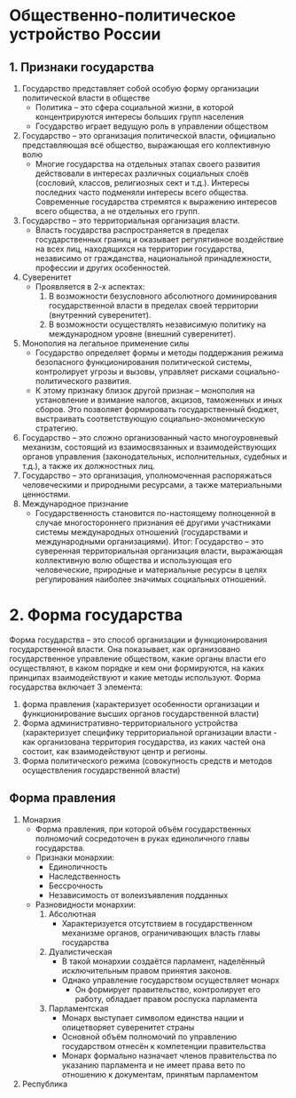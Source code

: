 # Общественно-политическое устройство России
## 1. Признаки государства
1) Государство представляет собой особую форму организации политической власти в обществе
	- Политика – это сфера социальной жизни, в которой концентрируются интересы больших групп населения
	- Государство играет ведущую роль в управлении обществом
2) Государство – это организация политической власти, официально представляющая всё общество, выражающая его коллективную волю
	- Многие государства на отдельных этапах своего развития действовали в интересах различных социальных слоёв (сословий, классов, религиозных сект и т.д.). Интересы последних часто подменяли интересы всего общества. Современные государства стремятся к выражению интересов всего общества, а не отдельных его групп. 
3) Государство – это территориальная организация власти. 
	- Власть государства распространяется в пределах государственных границ и оказывает регулятивное воздействие на всех лиц, находящихся на территории государства, независимо от гражданства, национальной принадлежности, профессии и других особенностей. 
4) Суверенитет 
	- Проявляется в 2-х аспектах:
		1. В возможности безусловного абсолютного доминирования государственной власти в пределах своей территории (внутренний суверенитет). 
		2. В возможности осуществлять независимую политику на международном уровне (внешний суверенитет).
5) Монополия на легальное применение силы
	- Государство определяет формы и методы поддержания режима безопасного функционирования политической системы, контролирует угрозы и вызовы, управляет рисками социально-политического развития. 
	- К этому признаку близок другой признак – монополия на установление и взимание налогов, акцизов, таможенных и иных сборов. Это позволяет формировать государственный бюджет, выстраивать соответствующую социально-экономическую стратегию. 
6) Государство – это сложно организованный часто многоуровневый механизм, состоящий из взаимосвязанных и взаимодействующих органов управления (законодательных, исполнительных, судебных и т.д.), а также их должностных лиц.
7) Государство – это организация, уполномоченная распоряжаться человеческими и природными ресурсами, а также материальными ценностями. 
8) Международное признание
	- Государственность становится по-настоящему полноценной в случае многостороннего признания её другими участниками системы международных отношений (государствами и международными организациями). 
Итог: 
Государство – это суверенная территориальная организация власти, выражающая коллективную волю общества и использующая его человеческие, природные и материальные ресурсы в целях регулирования наиболее значимых социальных отношений. 

# 2. Форма государства 
Форма государства – это способ организации и функционирования государственной власти. Она показывает, как организовано государственное управление обществом, какие органы власти его осуществляют, в каком порядке и кем они формируются, на каких принципах взаимодействуют и какие методы используют. 
Форма государства включает 3 элемента: 
1) форма правления (характеризует особенности организации и функционирование высших органов государственной власти)
2) Форма административно-территориального устройства (характеризует специфику территориальной организации власти - как организована территория государства, из каких частей она состоит, как взаимодействуют центр и регионы. 
3) Форма политического режима (совокупность средств и методов осуществления государственной власти)
## Форма правления
1. Монархия
	- Форма правления, при которой объём государственных полномочий сосредоточен в руках единоличного главы государства. 
	- Признаки монархии:
		- Единоличность
		- Наследственность
		- Бессрочность
		- Независимость от волеизъявления подданных
	- Разновидности монархии:
		1) Абсолютная
			- Характеризуется отсутствием в государственном механизме органов, ограничивающих власть главы государства
		2) Дуалистическая
			- В такой монархии создаётся парламент, наделённый исключительным правом принятия законов. 
			- Однако управление государством осуществляет монарх
				- Он формирует правительство, контролирует его работу, обладает правом роспуска парламента
		3) Парламентская
			- Монарх выступает символом единства нации и олицетворяет суверенитет страны
			- Основной объём полномочий по управлению государством отнесён к компетенции правительства
			- Монарх формально назначает членов правительства по указанию парламента и не имеет права вето по отношению к документам, принятым парламентом
2. Республика
